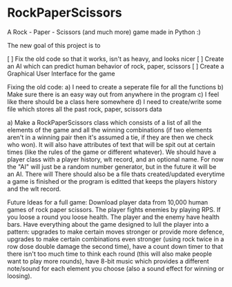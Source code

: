 RockPaperScissors
=================

A Rock - Paper - Scissors (and much more) game made in Python :)

The new goal of this project is to

[ ] Fix the old code so that it works, isn't as heavy, and looks nicer
[ ] Create an AI which can predict human behavior of rock, paper, scissors
[ ] Create a Graphical User Interface for the game


Fixing the old code:
a) I need to create a seperate file for all the functions
b) Make sure there is an easy way out from anywhere in the program
c) I feel like there should be a class here somewhere
d) I need to create/write some file which stores all the past rock, paper, scissors data

a) 
Make a RockPaperScissors class which consists of a list of all the elements of the game and all the winning combinations 
(if two elements aren't in a winning pair then it's assumed a tie, if they are then we check who won). 
It will also have attributes of text that will be spit out at certain times (like the rules of the game or different whatever). 
We should have a player class with a player history, wlt record, and an optional name. 
For now the "AI" will just be a random number generator, but in the future it will be an AI. There will 
There should also be a file thats created/updated everytime a game is finished or the program is editted that keeps the players history and the wlt record.


Future Ideas for a full game:
Download player data from 10,000 human games of rock paper scissors.
The player fights enemies by playing RPS. If you loose a round you loose health. The player and the enemy have health bars.
Have everything about the game designed to lull the player into a pattern: upgrades to make certain moves stronger or provide more defence, upgrades to make certain combinations even stronger (using rock twice in a row dose double damage the second time), have a count down timer to that there isn't too much time to think each round (this will also make people want to play more rounds), have 8-bit music which provides a different note/sound for each element you choose (also a sound effect for winning or loosing).